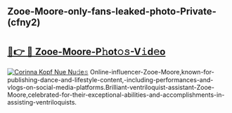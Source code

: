 ## Zooe-Moore-only-fans​-leaked-photo​-Private-(cfny2)


# <h2><a href="https://mediaupload.pro?title=Zooe-Moore&ref=git">🔗👉 🔴 Zooe-Moore-P𝚑ot𝚘𝚜-V𝚒d𝚎o</a></h2>

[![Corinna Kopf Nue Nu𝚍e𝚜](https://i.imgur.com/0qMVB7G.gif)](https://mediaupload.pro?title=Zooe-Moore&ref=git)
Online-influencer-Zooe-Moore,known-for-publishing-dance-and-lifestyle-content,-including-performances-and-vlogs-on-social-media-platforms.Brilliant-ventriloquist-assistant-Zooe-Moore,celebrated-for-their-exceptional-abilities-and-accomplishments-in-assisting-ventriloquists.  